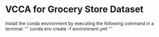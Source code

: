 # VCCA for Grocery Store Dataset

Install the conda environment by executing the following command in a terminal:
'''
conda env create -f environment.yml
'''
